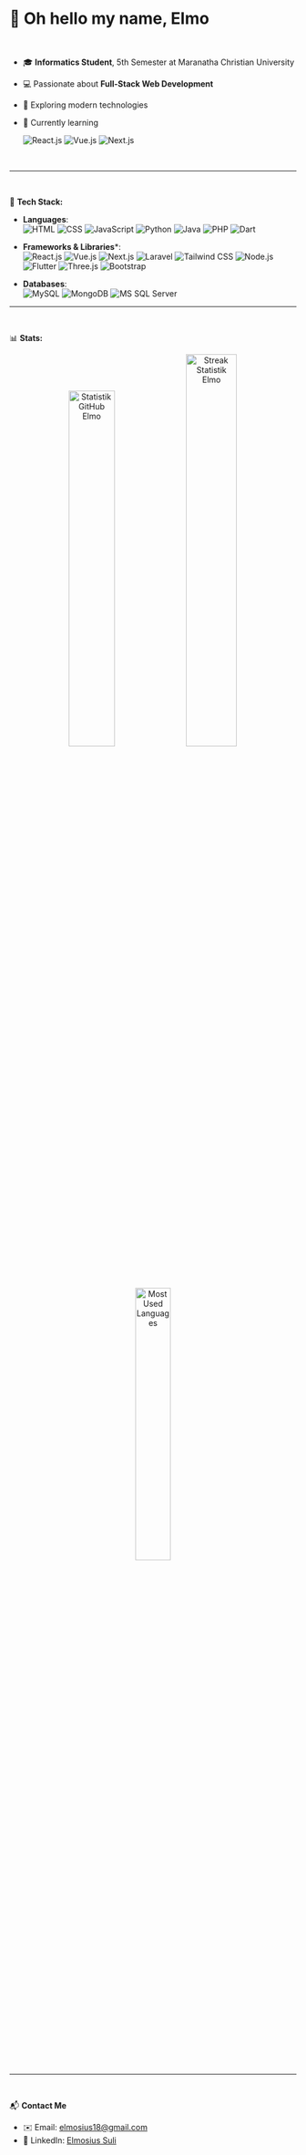# 👋 Oh hello my name, **Elmo** 
<br>

- 🎓 **Informatics Student**, 5th Semester at Maranatha Christian University  
- 💻 Passionate about **Full-Stack Web Development**  
- 🚀 Exploring modern technologies 
- 🌱 Currently learning

  ![React.js](https://img.shields.io/badge/React-61DAFB?logo=react&logoColor=black) 
  ![Vue.js](https://img.shields.io/badge/Vue.js-4FC08D?logo=vue.js&logoColor=white) 
  ![Next.js](https://img.shields.io/badge/Next.js-000000?logo=next.js&logoColor=white) 

<br>

---

<br>

 🔧 **Tech Stack:**

- **Languages**:  
  ![HTML](https://img.shields.io/badge/HTML5-E34F26?logo=html5&logoColor=white) 
  ![CSS](https://img.shields.io/badge/CSS3-1572B6?logo=css3&logoColor=white) 
  ![JavaScript](https://img.shields.io/badge/JavaScript-F7DF1E?logo=javascript&logoColor=black) 
  ![Python](https://img.shields.io/badge/Python-3776AB?logo=python&logoColor=white) 
  ![Java](https://img.shields.io/badge/Java-007396?logo=java&logoColor=white) 
  ![PHP](https://img.shields.io/badge/PHP-777BB4?logo=php&logoColor=white) 
  ![Dart](https://img.shields.io/badge/Dart-0175C2?logo=dart&logoColor=white)
 

- **Frameworks & Libraries***:  
  ![React.js](https://img.shields.io/badge/React-61DAFB?logo=react&logoColor=black) 
  ![Vue.js](https://img.shields.io/badge/Vue.js-4FC08D?logo=vue.js&logoColor=white) 
  ![Next.js](https://img.shields.io/badge/Next.js-000000?logo=next.js&logoColor=white) 
  ![Laravel](https://img.shields.io/badge/Laravel-FF2D20?logo=laravel&logoColor=white) 
  ![Tailwind CSS](https://img.shields.io/badge/Tailwind%20CSS-06B6D4?logo=tailwindcss&logoColor=white) 
  ![Node.js](https://img.shields.io/badge/Node.js-339933?logo=nodedotjs&logoColor=white) 
  ![Flutter](https://img.shields.io/badge/Flutter-02569B?logo=flutter&logoColor=white) 
  ![Three.js](https://img.shields.io/badge/Three.js-000000?logo=threedotjs&logoColor=white)
  ![Bootstrap](https://img.shields.io/badge/Bootstrap-7952B3?logo=bootstrap&logoColor=white)

- **Databases**:  
  ![MySQL](https://img.shields.io/badge/MySQL-4479A1?logo=mysql&logoColor=white) 
  ![MongoDB](https://img.shields.io/badge/MongoDB-47A248?logo=mongodb&logoColor=white)
  ![MS SQL Server](https://img.shields.io/badge/Microsoft%20SQL%20Server-CC2927?logo=microsoft-sql-server&logoColor=white)

---

<br>

📊 **Stats:**

<p align="center">
  <img src="https://github-readme-stats.vercel.app/api?username=elmosius&show_icons=true&theme=light" width="40%" alt="Statistik GitHub Elmo" />
  <img src="https://github-readme-streak-stats.herokuapp.com/?user=elmosius&theme=light" width="42%" alt="Streak Statistik Elmo" />
  <img src="https://github-readme-stats.vercel.app/api/top-langs/?username=elmosius&layout=compact&theme=light" width="35%" alt="Most Used Languages" />
</p>

---

<br>


📬 **Contact Me**

- ✉️ Email: [elmosius18@gmail.com](mailto:elmosius18@gmail.com)
- 💼 LinkedIn: [Elmosius Suli](https://www.linkedin.com/in/elmosius-suli-9498b02a0/)
